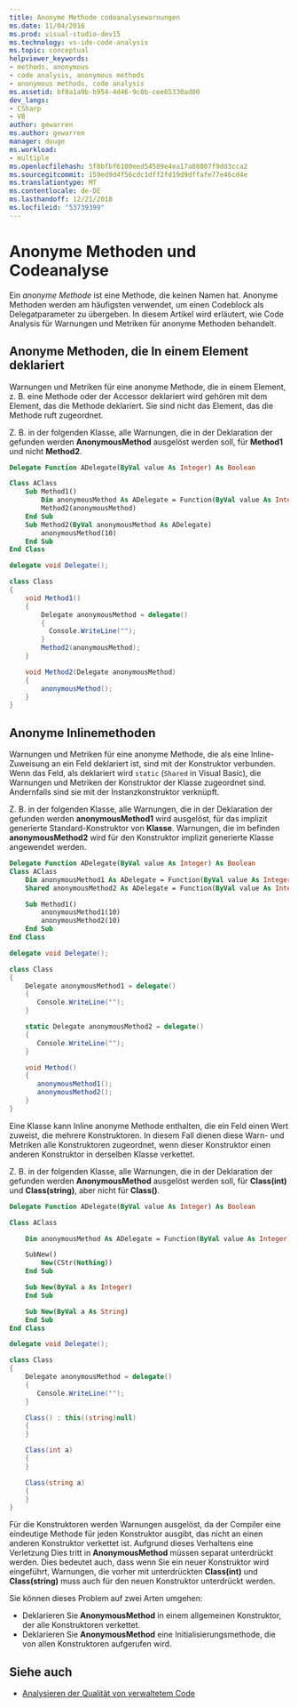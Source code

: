 ```yaml
---
title: Anonyme Methode codeanalysewarnungen
ms.date: 11/04/2016
ms.prod: visual-studio-dev15
ms.technology: vs-ide-code-analysis
ms.topic: conceptual
helpviewer_keywords:
- methods, anonymous
- code analysis, anonymous methods
- anonymous methods, code analysis
ms.assetid: bf0a1a9b-b954-4d46-9c0b-cee65330ad00
dev_langs:
- CSharp
- VB
author: gewarren
ms.author: gewarren
manager: douge
ms.workload:
- multiple
ms.openlocfilehash: 5f8bfbf6100eed54589e4ea17a88807f9dd3cca2
ms.sourcegitcommit: 159ed9d4f56cdc1dff2fd19d9dffafe77e46cd4e
ms.translationtype: MT
ms.contentlocale: de-DE
ms.lasthandoff: 12/21/2018
ms.locfileid: "53739399"
---
```

# <a name="anonymous-methods-and-code-analysis"></a>Anonyme Methoden und Codeanalyse

Ein *anonyme Methode* ist eine Methode, die keinen Namen hat. Anonyme Methoden werden am häufigsten verwendet, um einen Codeblock als Delegatparameter zu übergeben. In diesem Artikel wird erläutert, wie Code Analysis für Warnungen und Metriken für anonyme Methoden behandelt.

## <a name="anonymous-methods-declared-in-a-member"></a>Anonyme Methoden, die In einem Element deklariert

Warnungen und Metriken für eine anonyme Methode, die in einem Element, z. B. eine Methode oder der Accessor deklariert wird gehören mit dem Element, das die Methode deklariert. Sie sind nicht das Element, das die Methode ruft zugeordnet.

Z. B. in der folgenden Klasse, alle Warnungen, die in der Deklaration der gefunden werden **AnonymousMethod** ausgelöst werden soll, für **Method1** und nicht **Method2**.

```vb
Delegate Function ADelegate(ByVal value As Integer) As Boolean

Class AClass
    Sub Method1()
        Dim anonymousMethod As ADelegate = Function(ByVal value As Integer) value > 5
        Method2(anonymousMethod)
    End Sub
    Sub Method2(ByVal anonymousMethod As ADelegate)
        anonymousMethod(10)
    End Sub
End Class
```

```csharp
delegate void Delegate();

class Class
{
    void Method1()
    {
        Delegate anonymousMethod = delegate()
        {
          Console.WriteLine("");
        }
        Method2(anonymousMethod);
    }

    void Method2(Delegate anonymousMethod)
    {
        anonymousMethod();
    }
}
```

## <a name="inline-anonymous-methods"></a>Anonyme Inlinemethoden

Warnungen und Metriken für eine anonyme Methode, die als eine Inline-Zuweisung an ein Feld deklariert ist, sind mit der Konstruktor verbunden. Wenn das Feld, als deklariert wird `static` (`Shared` in Visual Basic), die Warnungen und Metriken der Konstruktor der Klasse zugeordnet sind. Andernfalls sind sie mit der Instanzkonstruktor verknüpft.

Z. B. in der folgenden Klasse, alle Warnungen, die in der Deklaration der gefunden werden **anonymousMethod1** wird ausgelöst, für das implizit generierte Standard-Konstruktor von **Klasse**. Warnungen, die im befinden **anonymousMethod2** wird für den Konstruktor implizit generierte Klasse angewendet werden.

```vb
Delegate Function ADelegate(ByVal value As Integer) As Boolean
Class AClass
    Dim anonymousMethod1 As ADelegate = Function(ByVal value As Integer) value > 5
    Shared anonymousMethod2 As ADelegate = Function(ByVal value As Integer) value > 5

    Sub Method1()
        anonymousMethod1(10)
        anonymousMethod2(10)
    End Sub
End Class
```

```csharp
delegate void Delegate();

class Class
{
    Delegate anonymousMethod1 = delegate()
    {
       Console.WriteLine("");
    }

    static Delegate anonymousMethod2 = delegate()
    {
       Console.WriteLine("");
    }

    void Method()
    {
       anonymousMethod1();
       anonymousMethod2();
    }
}
```

Eine Klasse kann Inline anonyme Methode enthalten, die ein Feld einen Wert zuweist, die mehrere Konstruktoren. In diesem Fall dienen diese Warn- und Metriken alle Konstruktoren zugeordnet, wenn dieser Konstruktor einen anderen Konstruktor in derselben Klasse verkettet.

Z. B. in der folgenden Klasse, alle Warnungen, die in der Deklaration der gefunden werden **AnonymousMethod** ausgelöst werden soll, für **Class(int)** und **Class(string)**, aber nicht für **Class()**.

```vb
Delegate Function ADelegate(ByVal value As Integer) As Boolean

Class AClass

    Dim anonymousMethod As ADelegate = Function(ByVal value As Integer) value > 5

    SubNew()
        New(CStr(Nothing))
    End Sub

    Sub New(ByVal a As Integer)
    End Sub

    Sub New(ByVal a As String)
    End Sub
End Class
```

```csharp
delegate void Delegate();

class Class
{
    Delegate anonymousMethod = delegate()
    {
       Console.WriteLine("");
    }

    Class() : this((string)null)
    {
    }

    Class(int a)
    {
    }

    Class(string a)
    {
    }
}
```

Für die Konstruktoren werden Warnungen ausgelöst, da der Compiler eine eindeutige Methode für jeden Konstruktor ausgibt, das nicht an einen anderen Konstruktor verkettet ist. Aufgrund dieses Verhaltens eine Verletzung Dies tritt in **AnonymousMethod** müssen separat unterdrückt werden. Dies bedeutet auch, dass wenn Sie ein neuer Konstruktor wird eingeführt, Warnungen, die vorher mit unterdrückten **Class(int)** und **Class(string)** muss auch für den neuen Konstruktor unterdrückt werden.

Sie können dieses Problem auf zwei Arten umgehen:

- Deklarieren Sie **AnonymousMethod** in einem allgemeinen Konstruktor, der alle Konstruktoren verkettet.
- Deklarieren Sie **AnonymousMethod** eine Initialisierungsmethode, die von allen Konstruktoren aufgerufen wird.

## <a name="see-also"></a>Siehe auch

- [Analysieren der Qualität von verwaltetem Code](../code-quality/code-analysis-for-managed-code-overview.md)
